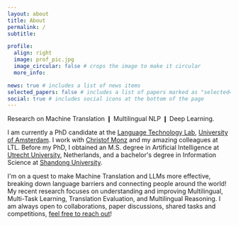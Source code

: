 ```yaml
---
layout: about
title: About
permalink: /
subtitle:

profile:
  align: right
  image: prof_pic.jpg
  image_circular: false # crops the image to make it circular
  more_info:

news: true # includes a list of news items
selected_papers: false # includes a list of papers marked as "selected={true}"
social: true # includes social icons at the bottom of the page
---
```


Research on Machine Translation &#10073; Multilingual NLP &#10073; Deep Learning.

I am currently a PhD candidate at the <a href="https://ivi.uva.nl/research/language-technology-lab-ltl.html">Language Technology Lab</a>, <a href="https://ivi.uva.nl">University of Amsterdam</a>. I work with <a href='https://ivi.uva.nl/research/language-technology-lab-ltl.html'>Christof Monz</a> and my amazing colleagues at LTL. Before my PhD, I obtained an M.S. degree in Artificial Intelligence at <a href='https://www.uu.nl/en'>Utrecht University</a>, Netherlands, and a bachelor's degree in Information Science at <a href='https://www.en.sdu.edu.cn/'>Shandong University</a>.

I'm on a quest to make Machine Translation and LLMs more effective, breaking down language barriers and connecting people around the world! My recent research focuses on understanding and improving Multilingual, Multi-Task Learning, Translation Evaluation, and Multilingual Reasoning. I am always open to collaborations, paper discussions, shared tasks and competitions, <a href="https://www.linkedin.com/in/shaomutan/">feel free to reach out</a>!